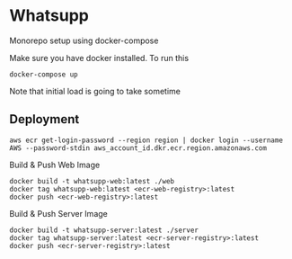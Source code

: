 # Whatsupp

Monorepo setup using docker-compose

Make sure you have docker installed. To run this

```shell
docker-compose up
```

Note that initial load is going to take sometime

## Deployment

```
aws ecr get-login-password --region region | docker login --username AWS --password-stdin aws_account_id.dkr.ecr.region.amazonaws.com
```

Build & Push Web Image

```
docker build -t whatsupp-web:latest ./web
docker tag whatsupp-web:latest <ecr-web-registry>:latest
docker push <ecr-web-registry>:latest
```

Build & Push Server Image

```
docker build -t whatsupp-server:latest ./server
docker tag whatsupp-server:latest <ecr-server-registry>:latest
docker push <ecr-server-registry>:latest
```
